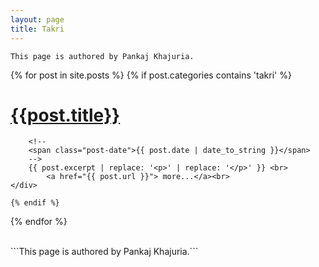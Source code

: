 ```yaml
---
layout: page
title: Takri
---
```


```This page is authored by Pankaj Khajuria.```

<div class="tposts">
{% for post in site.posts %}
    {% if post.categories contains 'takri' %}
    <div class="tpost">
        <h1 class="tpost-title">
            <a href="{{post.url}}"> {{post.title}} </a>
        </h1>
        
        <!--
        <span class="post-date">{{ post.date | date_to_string }}</span>
        -->
        {{ post.excerpt | replace: '<p>' | replace: '</p>' }} <br>
            <a href="{{ post.url }}"> more...</a><br>
    </div>
 
    {% endif %}
{% endfor %}
</div>

<br>
```This page is authored by Pankaj Khajuria.```
